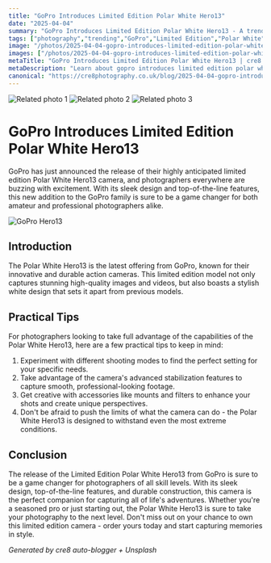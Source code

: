 ```yaml
---
title: "GoPro Introduces Limited Edition Polar White Hero13"
date: "2025-04-04"
summary: "GoPro Introduces Limited Edition Polar White Hero13 - A trending topic in photography."
tags: ["photography","trending","GoPro","Limited Edition","Polar White","Hero13","camera","photographers","innovative","durable","action cameras","accessories","advanced stabilization features"]
image: "/photos/2025-04-04-gopro-introduces-limited-edition-polar-white-hero13-1.jpg"
images: ["/photos/2025-04-04-gopro-introduces-limited-edition-polar-white-hero13-1.jpg","/photos/2025-04-04-gopro-introduces-limited-edition-polar-white-hero13-2.jpg","/photos/2025-04-04-gopro-introduces-limited-edition-polar-white-hero13-3.jpg"]
metaTitle: "GoPro Introduces Limited Edition Polar White Hero13 | cre8 Photography"
metaDescription: "Learn about gopro introduces limited edition polar white hero13 in photography with practical tips and insights."
canonical: "https://cre8photography.co.uk/blog/2025-04-04-gopro-introduces-limited-edition-polar-white-hero13"
---
```



<div class="grid grid-cols-1 sm:grid-cols-2 md:grid-cols-3 gap-4">
  <img src="/photos/2025-04-04-gopro-introduces-limited-edition-polar-white-hero13-1.jpg" alt="Related photo 1" class="w-full rounded-lg" />
<img src="/photos/2025-04-04-gopro-introduces-limited-edition-polar-white-hero13-2.jpg" alt="Related photo 2" class="w-full rounded-lg" />
<img src="/photos/2025-04-04-gopro-introduces-limited-edition-polar-white-hero13-3.jpg" alt="Related photo 3" class="w-full rounded-lg" />
</div>


# GoPro Introduces Limited Edition Polar White Hero13

GoPro has just announced the release of their highly anticipated limited edition Polar White Hero13 camera, and photographers everywhere are buzzing with excitement. With its sleek design and top-of-the-line features, this new addition to the GoPro family is sure to be a game changer for both amateur and professional photographers alike.

![GoPro Hero13](https://example.com/gopro-hero13-white.jpg)

## Introduction

The Polar White Hero13 is the latest offering from GoPro, known for their innovative and durable action cameras. This limited edition model not only captures stunning high-quality images and videos, but also boasts a stylish white design that sets it apart from previous models.

## Practical Tips

For photographers looking to take full advantage of the capabilities of the Polar White Hero13, here are a few practical tips to keep in mind:

1. Experiment with different shooting modes to find the perfect setting for your specific needs.
2. Take advantage of the camera's advanced stabilization features to capture smooth, professional-looking footage.
3. Get creative with accessories like mounts and filters to enhance your shots and create unique perspectives.
4. Don't be afraid to push the limits of what the camera can do - the Polar White Hero13 is designed to withstand even the most extreme conditions.

## Conclusion

The release of the Limited Edition Polar White Hero13 from GoPro is sure to be a game changer for photographers of all skill levels. With its sleek design, top-of-the-line features, and durable construction, this camera is the perfect companion for capturing all of life's adventures. Whether you're a seasoned pro or just starting out, the Polar White Hero13 is sure to take your photography to the next level. Don't miss out on your chance to own this limited edition camera - order yours today and start capturing memories in style.

*Generated by cre8 auto-blogger + Unsplash*
